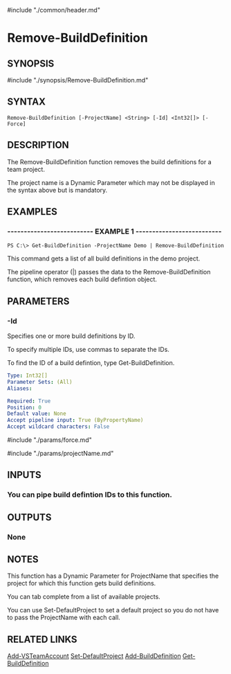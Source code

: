 #include "./common/header.md"

# Remove-BuildDefinition

## SYNOPSIS
#include "./synopsis/Remove-BuildDefinition.md"

## SYNTAX

```
Remove-BuildDefinition [-ProjectName] <String> [-Id] <Int32[]> [-Force]
```

## DESCRIPTION
The Remove-BuildDefinition function removes the build definitions for a
team project.

The project name is a Dynamic Parameter which may not be
displayed in the syntax above but is mandatory.

## EXAMPLES

### -------------------------- EXAMPLE 1 --------------------------
```
PS C:\> Get-BuildDefinition -ProjectName Demo | Remove-BuildDefinition
```

This command gets a list of all build definitions in the demo project.

The pipeline operator (|) passes the data to the Remove-BuildDefinition
function, which removes each build defintion object.

## PARAMETERS

### -Id
Specifies one or more build definitions by ID.

To specify multiple IDs, use commas to separate the IDs.

To find the ID of a build defintion, type Get-BuildDefinition.

```yaml
Type: Int32[]
Parameter Sets: (All)
Aliases: 

Required: True
Position: 0
Default value: None
Accept pipeline input: True (ByPropertyName)
Accept wildcard characters: False
```

#include "./params/force.md"

#include "./params/projectName.md"

## INPUTS

### You can pipe build defintion IDs to this function.

## OUTPUTS

### None

## NOTES
This function has a Dynamic Parameter for ProjectName that specifies the
project for which this function gets build definitions.

You can tab complete from a list of available projects.

You can use Set-DefaultProject to set a default project so you do not have
to pass the ProjectName with each call.

## RELATED LINKS

[Add-VSTeamAccount](Add-VSTeamAccount.md)
[Set-DefaultProject](Set-DefaultProject.md)
[Add-BuildDefinition](Add-BuildDefinition.md)
[Get-BuildDefinition](Get-BuildDefinition.md)